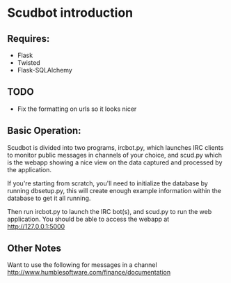 # Scudbot introduction

## Requires:
* Flask
* Twisted
* Flask-SQLAlchemy

## TODO
* Fix the formatting on urls so it looks nicer

## Basic Operation:
Scudbot is divided into two programs, ircbot.py, which launches IRC clients to monitor public messages in channels of
your choice, and scud.py which is the webapp showing a nice view on the data captured and processed by the application.

If you're starting from scratch, you'll need to initialize the database by running dbsetup.py, this will create
enough example information within the database to get it all running.

Then run ircbot.py to launch the IRC bot(s), and scud.py to run the web application.  You should be able to access
the webapp at http://127.0.0.1:5000

## Other Notes

Want to use the following for messages in a channel
http://www.humblesoftware.com/finance/documentation

